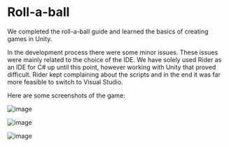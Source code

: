 # Roll-a-ball

We completed the roll-a-ball guide and learned the basics of creating games in Unity.

In the development process there were some minor issues. These issues were mainly related to the choice of the IDE. We have solely used Rider as an IDE for C# up until this point, however working with Unity that proved difficult. 
Rider kept complaining about the scripts and in the end it was far more feasible to switch to Visual Studio.

Here are some screenshots of the game:

![image](https://github.com/Esben-Andreas-Madsen/GMD1/assets/91538845/5030d6bb-6c5e-42d5-9be3-b34dbbba4092)

![image](https://github.com/Esben-Andreas-Madsen/GMD1/assets/91538845/94bceab7-ced2-4bfd-a2bc-18bef1299392)

![image](https://github.com/Esben-Andreas-Madsen/GMD1/assets/91538845/2b232f60-6871-423b-915e-68ccf749c222)
